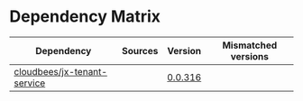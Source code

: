 # Dependency Matrix

Dependency | Sources | Version | Mismatched versions
---------- | ------- | ------- | -------------------
[cloudbees/jx-tenant-service](https://github.com/cloudbees/jx-tenant-service) |  | [0.0.316](https://github.com/cloudbees/jx-tenant-service/releases/tag/v0.0.316) | 
